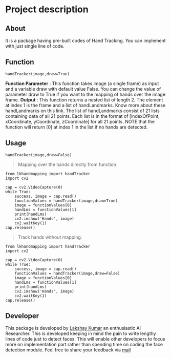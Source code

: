 # Project description
## About
It is a package having pre-built codes of Hand Tracking. You can implement with just single line of code.

## Function
`handTracker(image,draw=True)`

**Function Parameter** : This function takes image (a single frame) as input and a variable draw with default value False. You can change the value of parameter draw to True if you want to the mapping of hands over the image frame.
**Output** : This function returns a nested list of length 2. The element at index 1 is the frame and a list of handLandmarks. Know more about these handLandmarks on this link. The list of handLandmarks consist of 21 lists containing data of all 21 points. Each list is in the format of [indexOfPoint, xCoordinate, yCoordinate, zCoordinate] for all 21 points. NOTE that the function will return [0] at index 1 in the list if no hands are detected.
## Usage
`handTracker(image,draw=False)`

> Mapping over the hands directly from function.
```
from lkhandmapping import handTracker
import cv2

cap = cv2.VideoCapture(0)
while True:
    success, image = cap.read()
    functionValues = handTracker(image,draw=True)
    image = functionValues[0]
    handLms = functionValues[1]
    print(handLms)
    cv2.imshow('Hands', image)
    cv2.waitKey(1)
cap.release()
```


>Track hands without mapping.
```
from lkhandmapping import handTracker
import cv2
    
cap = cv2.VideoCapture(0)
while True:
    success, image = cap.read()
    functionValues = handTracker(image,draw=False)
    image = functionValues[0]
    handLms = functionValues[1]
    print(handLms)
    cv2.imshow('Hands', image)
    cv2.waitKey(1)
cap.release()
```
## Developer
This package is developed by [Lakshay Kumar](lakshaykumar.tech) an enthusiastic AI Researcher. This is developed keeping in mind the pain to write lengthy lines of code just to detect faces. This will enable other developers to focus more on implementation part rather than spending time on coding the face detection module.
Feel free to share your feedback via [mail](mailto:contact@lakshaykumar.tech)
